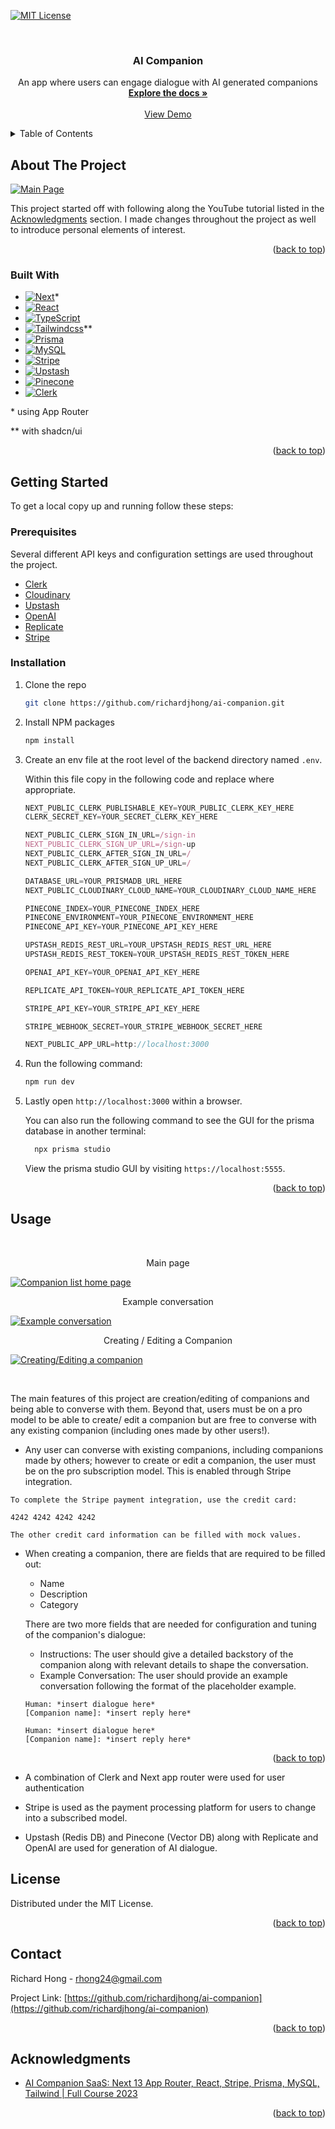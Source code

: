 <a name="readme-top"></a>

<!-- PROJECT SHIELDS -->

[![MIT License][license-shield]][license-url]

<!-- PROJECT LOGO -->
<br />
<div align="center">

<h3 align="center">AI Companion</h3>

  <p align="center">
    An app where users can engage dialogue with AI generated companions
    <br />
    <a href="https://github.com/richardjhong/ai-companion"><strong>Explore the docs »</strong></a>
    <br />
    <br />
    <a href="https://ai-companion-beta.vercel.app/">View Demo</a>
  </p>
</div>

<!-- TABLE OF CONTENTS -->
<details>
  <summary>Table of Contents</summary>
  <ol>
    <li>
      <a href="#about-the-project">About The Project</a>
      <ul>
        <li><a href="#built-with">Built With</a></li>
      </ul>
    </li>
    <li>
      <a href="#getting-started">Getting Started</a>
      <ul>
        <li><a href="#prerequisites">Prerequisites</a></li>
        <li><a href="#installation">Installation</a></li>
      </ul>
    </li>
    <li><a href="#usage">Usage</a></li>
    <li><a href="#roadmap">Roadmap</a></li>
    <li><a href="#license">License</a></li>
    <li><a href="#contact">Contact</a></li>
    <li><a href="#acknowledgments">Acknowledgments</a></li>
  </ol>
</details>

<!-- ABOUT THE PROJECT -->

## About The Project

[![Main Page][main-page]]()

This project started off with following along the YouTube tutorial listed in the <a href="#acknowledgments">Acknowledgments</a> section. I made changes throughout the project as well to introduce personal elements of interest.

<p align="right">(<a href="#readme-top">back to top</a>)</p>

### Built With

- [![Next][Next.js]][Next-url]*
- [![React][React]][React-url]
- [![TypeScript][TypeScript.js]][TypeScript-url]
- [![Tailwindcss][Tailwindcss]][Tailwindcss-url]**
- [![Prisma][Prisma]][Prisma-url]
- [![MySQL][MySQL]][MySQL-url]
- [![Stripe][Stripe]][Stripe-url]
- [![Upstash][Upstash]][Upstash-url]
- [![Pinecone][Pinecone]][Pinecone-url]
- [![Clerk][Clerk]][Clerk-url]


\* using App Router

\** with shadcn/ui

<p align="right">(<a href="#readme-top">back to top</a>)</p>

<!-- GETTING STARTED -->

## Getting Started

To get a local copy up and running follow these steps:

### Prerequisites

Several different API keys and configuration settings are used throughout the project. 

* [Clerk](https://clerk.com/)
* [Cloudinary](https://cloudinary.com/)
* [Upstash](https://upstash.com/)
* [OpenAI](https://platform.openai.com)
* [Replicate](https://replicate.com)
* [Stripe](https://dashboard.stripe.com/developers)

### Installation

1. Clone the repo
   ```sh
   git clone https://github.com/richardjhong/ai-companion.git
   ```
2. Install NPM packages
   ```sh
   npm install
   ```

3. Create an env file at the root level of the backend directory named `.env`.

   Within this file copy in the following code and replace where appropriate.

   ```js
   NEXT_PUBLIC_CLERK_PUBLISHABLE_KEY=YOUR_PUBLIC_CLERK_KEY_HERE
   CLERK_SECRET_KEY=YOUR_SECRET_CLERK_KEY_HERE
   
   NEXT_PUBLIC_CLERK_SIGN_IN_URL=/sign-in
   NEXT_PUBLIC_CLERK_SIGN_UP_URL=/sign-up
   NEXT_PUBLIC_CLERK_AFTER_SIGN_IN_URL=/
   NEXT_PUBLIC_CLERK_AFTER_SIGN_UP_URL=/
   
   DATABASE_URL=YOUR_PRISMADB_URL_HERE
   NEXT_PUBLIC_CLOUDINARY_CLOUD_NAME=YOUR_CLOUDINARY_CLOUD_NAME_HERE
   
   PINECONE_INDEX=YOUR_PINECONE_INDEX_HERE
   PINECONE_ENVIRONMENT=YOUR_PINECONE_ENVIRONMENT_HERE
   PINECONE_API_KEY=YOUR_PINECONE_API_KEY_HERE
   
   UPSTASH_REDIS_REST_URL=YOUR_UPSTASH_REDIS_REST_URL_HERE
   UPSTASH_REDIS_REST_TOKEN=YOUR_UPSTASH_REDIS_REST_TOKEN_HERE
   
   OPENAI_API_KEY=YOUR_OPENAI_API_KEY_HERE
   
   REPLICATE_API_TOKEN=YOUR_REPLICATE_API_TOKEN_HERE
   
   STRIPE_API_KEY=YOUR_STRIPE_API_KEY_HERE
   
   STRIPE_WEBHOOK_SECRET=YOUR_STRIPE_WEBHOOK_SECRET_HERE
   
   NEXT_PUBLIC_APP_URL=http://localhost:3000
   ```

4. Run the following command:
    ```sh
    npm run dev
    ```

5. Lastly open `http://localhost:3000` within a browser.

   You can also run the following command to see the GUI for the prisma database in another terminal:

   ```sh
     npx prisma studio
   ```

   View the prisma studio GUI by visiting `https://localhost:5555`.

<p align="right">(<a href="#readme-top">back to top</a>)</p>

<!-- USAGE EXAMPLES -->

## Usage

<br>

<p align="center">Main page</p>

[![Companion list home page][main-page]]()

<p align="center">Example conversation</p>

[![Example conversation][example-conversation]]()

<p align="center">Creating / Editing a Companion</p>

[![Creating/Editing a companion][create_edit-companion]]()

<br>

The main features of this project are creation/editing of companions and being able to converse with them. Beyond that, users must be on a pro model to be able to create/ edit a companion but are free to converse with any existing companion (including ones made by other users!).

* Any user can converse with existing companions, including companions made by others; however to create or edit a companion, the user must be on the pro subscription model. This is enabled through Stripe integration. 

```text
To complete the Stripe payment integration, use the credit card:

4242 4242 4242 4242

The other credit card information can be filled with mock values.

```

* When creating a companion, there are fields that are required to be filled out:
  - Name
  - Description
  - Category

  There are two more fields that are needed for configuration and tuning of the companion's dialogue:
  - Instructions: The user should give a detailed backstory of the companion along with relevant details to shape the conversation.
  - Example Conversation: The user should provide an example conversation following the format of the placeholder example. 

  ```text
  Human: *insert dialogue here*
  [Companion name]: *insert reply here*

  Human: *insert dialogue here*
  [Companion name]: *insert reply here*
  ```
<p align="right">(<a href="#readme-top">back to top</a>)</p>

* A combination of Clerk and Next app router were used for user authentication

* Stripe is used as the payment processing platform for users to change into a subscribed model. 

* Upstash (Redis DB) and Pinecone (Vector DB) along with Replicate and OpenAI are used for generation of AI dialogue.

<!-- LICENSE -->

## License

Distributed under the MIT License.

<p align="right">(<a href="#readme-top">back to top</a>)</p>

<!-- CONTACT -->

## Contact

Richard Hong - rhong24@gmail.com

Project Link: [https://github.com/richardjhong/ai-companion](https://github.com/richardjhong/ai-companion)

<p align="right">(<a href="#readme-top">back to top</a>)</p>

<!-- ACKNOWLEDGMENTS -->

## Acknowledgments

- [AI Companion SaaS: Next 13 App Router, React, Stripe, Prisma, MySQL, Tailwind | Full Course 2023](https://www.youtube.com/watch?v=PjYWpd7xkaM&ab_channel=CodeWithAntonio)
<p align="right">(<a href="#readme-top">back to top</a>)</p>

<!-- MARKDOWN LINKS & IMAGES -->
[license-shield]: https://img.shields.io/badge/License-MIT-yellow.svg
[license-url]: https://opensource.org/licenses/MIT
[linkedin-shield]: https://img.shields.io/badge/-LinkedIn-black.svg?style=for-the-badge&logo=linkedin&colorB=555
[linkedin-url]: https://linkedin.com/in/linkedin_username
[main-page]: ./public/main-page.png
[example-conversation]: ./public/example-conversation.png
[create_edit-companion]: ./public/create_edit-companion.png
[list-occasion_pending]: ./assets/list-occasion_pending.png
[list-occasion_completed]: ./assets/list-occasion_completed.png
[Next.js]: https://img.shields.io/badge/next.js-000000?style=for-the-badge&logo=nextdotjs&logoColor=white
[Next-url]: https://nextjs.org/
[React]: https://img.shields.io/badge/React-20232A?style=for-the-badge&logo=react&logoColor=61DAFB
[React-url]: https://reactjs.org/
[TypeScript.js]: https://img.shields.io/badge/TypeScript-blue?style=for-the-badge&logo=typescript&logoColor=white
[TypeScript-url]: https://www.typescriptlang.org/
[Tailwindcss]: https://img.shields.io/badge/tailwindcss-white?style=for-the-badge&logo=tailwindcss&logoColor=39BDF8&color=0B1120
[Tailwindcss-url]: https://tailwindcss.com/
[Prisma]: https://img.shields.io/badge/Prisma-%232D3748?style=for-the-badge&logo=Prisma
[Prisma-url]: https://www.prisma.io/
[MySQL]: https://img.shields.io/badge/MySQL-%234479A1?style=for-the-badge&logo=mysql&logoColor=%23FFFFFF
[MySQL-url]: https://www.mysql.com/
[Stripe]: https://img.shields.io/badge/Stripe-%23008CDD?style=for-the-badge&logo=stripe&logoColor=%23FFFFFF
[Stripe-url]: https://stripe.com  
[Upstash]: https://img.shields.io/badge/Upstash-%2300E9A3?style=for-the-badge&logo=upstash&logoColor=%23FFFFFF
[Upstash-url]: https://upstash.com/
[Pinecone]: https://img.shields.io/badge/pinecone-black
[Pinecone-url]: https://pinecone.io/
[Clerk]: https://img.shields.io/badge/clerk-black
[Clerk-url]: https://clerk.com/
